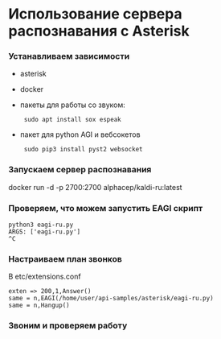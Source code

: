 # Использование сервера распознавания с Asterisk

### Устанавливаем зависимости

 - asterisk
 - docker
 - пакеты для работы со звуком: 

        sudo apt install sox espeak

 - пакет для python AGI и вебсокетов

        sudo pip3 install pyst2 websocket

### Запускаем сервер распознавания

docker run -d -p 2700:2700 alphacep/kaldi-ru:latest

### Проверяем, что можем запустить EAGI скрипт

```
python3 eagi-ru.py
ARGS: ['eagi-ru.py']
^C
```

### Настраиваем план звонков

В etc/extensions.conf

```
exten => 200,1,Answer()
same = n,EAGI(/home/user/api-samples/asterisk/eagi-ru.py)
same = n,Hangup()
```

### Звоним и проверяем работу

